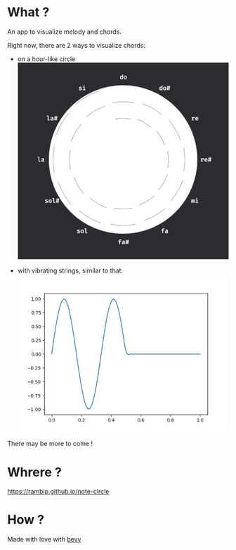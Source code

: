 # What ?

An app to visualize melody and chords.

Right now, there are 2 ways to visualize chords:

- on a hour-like circle
![](./screenshot/1.jpeg)

- with vibrating strings, similar to that:
![](./screenshot/propagation.gif)


There may be more to come !

# Whrere ?

<https://rambip.github.io/note-circle>

# How ?

Made with love with [bevy](https://bevyengine.org/)
